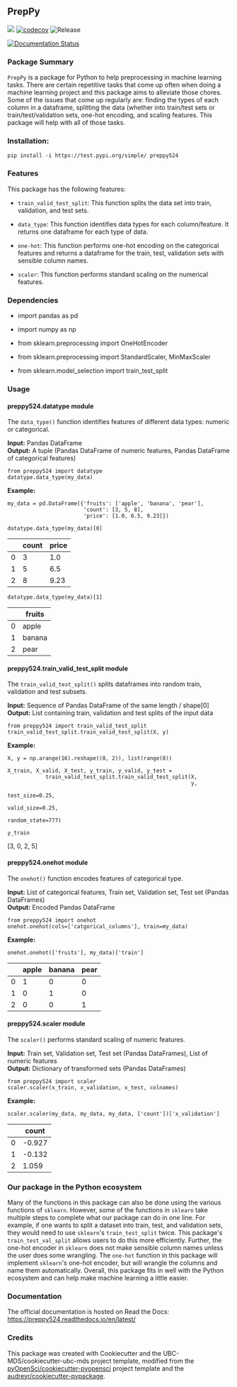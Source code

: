 ## PrepPy 

![](https://github.com/UBC-MDS/PrepPy/workflows/build/badge.svg) [![codecov](https://codecov.io/gh/UBC-MDS/PrepPy/branch/master/graph/badge.svg)](https://codecov.io/gh/UBC-MDS/PrepPy) ![Release](https://github.com/UBC-MDS/PrepPy/workflows/Release/badge.svg)

[![Documentation Status](https://readthedocs.org/projects/preppy524/badge/?version=latest)](https://preppy524.readthedocs.io/en/latest/?badge=latest)

### Package Summary

`PrepPy` is a package for Python to help preprocessing in machine learning tasks. 
There are certain repetitive tasks  that come up often when doing a machine learning project and this package aims to alleviate those chores.
Some of the issues that come up regularly are: finding the types of each column in a dataframe, splitting the data (whether into train/test sets or train/test/validation sets, one-hot encoding,  and scaling features.
This package will help with all of those tasks.

### Installation:

```
pip install -i https://test.pypi.org/simple/ preppy524
```

### Features

This package has the following features:

- `train_valid_test_split`: This function splits the data set into train, validation, and test sets.

- `data_type`: This function identifies data types for each column/feature. It returns one dataframe for each type of data.

- `one-hot`: This function performs one-hot encoding on the categorical features and returns a dataframe for the train, test, validation sets with sensible column names.

- `scaler`: This function performs standard scaling on the numerical features. 



### Dependencies

- import pandas as pd

- import numpy as np

- from sklearn.preprocessing import OneHotEncoder

- from sklearn.preprocessing import StandardScaler, MinMaxScaler

- from sklearn.model_selection import train_test_split


### Usage

#### preppy524.datatype module
The `data_type()` function identifies features of different data types: numeric or categorical.  

__Input:__ Pandas DataFrame  
__Output:__ A tuple (Pandas DataFrame of numeric features, Pandas DataFrame of categorical features)

```
from preppy524 import datatype  
datatype.data_type(my_data)
```

**Example:**  

```
my_data = pd.DataFrame({'fruits': ['apple', 'banana', 'pear'],
                        'count': [3, 5, 8],
                        'price': [1.0, 6.5, 9.23]})
```

`datatype.data_type(my_data)[0]`

|  |count| price |
|---|----|----|
| 0 |     3 |   1.0 |
| 1 |     5 |   6.5 |
| 2 |     8 |  9.23 |

`datatype.data_type(my_data)[1]`

|  | fruits |
|---|--------|
| 0 | apple |
| 1 | banana |
| 2 | pear |

#### preppy524.train_valid_test_split module
The `train_valid_test_split()` splits dataframes into random train, validation and test subsets.

__Input:__ Sequence of Pandas DataFrame of the same length / shape[0]  
__Output:__ List containing train, validation and test splits of the input data

```
from preppy524 import train_valid_test_split  
train_valid_test_split.train_valid_test_split(X, y)
```

**Example:** 

```
X, y = np.arange(16).reshape((8, 2)), list(range(8))

X_train, X_valid, X_test, y_train, y_valid, y_test =
            train_valid_test_split.train_valid_test_split(X,
                                                          y,
                                                          test_size=0.25,
                                                          valid_size=0.25,
                                                          random_state=777)
                                                          
y_train
```

[3, 0, 2, 5]

#### preppy524.onehot module
The `onehot()` function encodes features of categorical type.

__Input:__ List of categorical features, Train set, Validation set, Test set (Pandas DataFrames)  
__Output:__ Encoded Pandas DataFrame

```
from preppy524 import onehot
onehot.onehot(cols=['catgorical_columns'], train=my_data)
```

**Example:** 

`onehot.onehot(['fruits'], my_data)['train']`

|  | apple | banana | pear |
|---|-------|--------|------|
| 0 | 1 | 0 | 0 |
| 1 | 0 | 1 | 0 |
| 2 | 0 | 0 | 1 |

#### preppy524.scaler module
The `scaler()` performs standard scaling of numeric features.

__Input:__ Train set, Validation set, Test set (Pandas DataFrames), List of numeric features  
__Output:__ Dictionary of transformed sets (Pandas DataFrames)

```
from preppy524 import scaler
scaler.scaler(x_train, x_validation, x_test, colnames)
```

**Example:** 

`scaler.scaler(my_data, my_data, my_data, ['count'])['x_validation']`

|  | count |
|---|-------|
| 0 | -0.927 |
| 1 | -0.132 |
| 2 | 1.059 |


### Our package in the Python ecosystem

Many of the functions in this package can also be done using the various functions of `sklearn`.
However, some of the functions in `sklearn` take multiple steps to complete what our package can do in one line.
For example, if one wants to split a dataset into train, test, and validation sets, they would need to use `sklearn`'s `train_test_split` twice.
This package's `train_test_val_split` allows users to do this more efficiently.
Further, the one-hot encoder in `sklearn` does not make sensible column names unless the user does some wrangling.
The `one-hot` function in this package will implement `sklearn`'s one-hot encoder, but will wrangle the columns and name them automatically.
Overall, this package fits in well with the Python ecosystem and can help make machine learning a little easier. 


### Documentation
The official documentation is hosted on Read the Docs: <https://preppy524.readthedocs.io/en/latest/>

### Credits
This package was created with Cookiecutter and the UBC-MDS/cookiecutter-ubc-mds project template, modified from the [pyOpenSci/cookiecutter-pyopensci](https://github.com/pyOpenSci/cookiecutter-pyopensci) project template and the [audreyr/cookiecutter-pypackage](https://github.com/audreyr/cookiecutter-pypackage).
